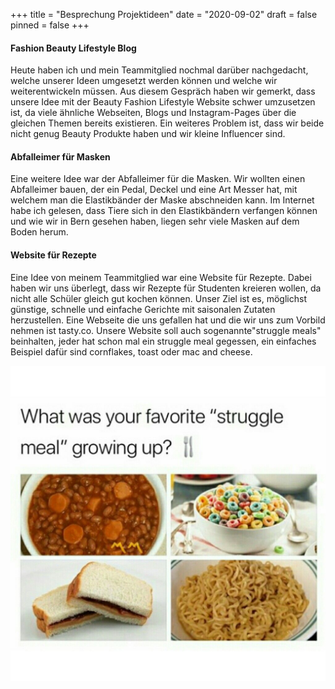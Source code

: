+++
title = "Besprechung Projektideen"
date = "2020-09-02"
draft = false
pinned = false
+++
#### Fashion Beauty Lifestyle Blog

Heute haben ich und mein Teammitglied nochmal darüber nachgedacht, welche unserer Ideen umgesetzt werden können und welche wir weiterentwickeln müssen. Aus diesem Gespräch haben wir gemerkt, dass unsere Idee mit der Beauty Fashion Lifestyle Website schwer umzusetzen ist, da viele ähnliche Webseiten, Blogs und Instagram-Pages über die gleichen Themen bereits existieren. Ein weiteres Problem ist, dass wir beide nicht genug Beauty Produkte haben und wir kleine Influencer sind.

#### Abfalleimer für Masken

Eine weitere Idee war der Abfalleimer für die Masken. Wir wollten einen Abfalleimer bauen, der ein Pedal, Deckel und eine Art Messer hat, mit welchem man die Elastikbänder der Maske abschneiden kann. Im Internet habe ich gelesen, dass Tiere sich in den Elastikbändern verfangen können und wie wir in Bern gesehen haben, liegen sehr viele Masken auf dem Boden herum.

#### Website für Rezepte 

Eine Idee von meinem Teammitglied war eine Website für Rezepte. Dabei haben wir uns überlegt, dass wir Rezepte für Studenten kreieren wollen, da nicht alle Schüler gleich gut kochen können. Unser Ziel ist es, möglichst günstige, schnelle und einfache Gerichte mit saisonalen Zutaten herzustellen. Eine Webseite die uns gefallen hat und die wir uns zum Vorbild nehmen ist tasty.co. Unsere Website soll auch sogenannte"struggle meals" beinhalten, jeder hat schon mal ein struggle meal gegessen, ein einfaches Beispiel dafür sind cornflakes, toast oder mac and cheese. 

![](struggle-meals.jpg)





![]()